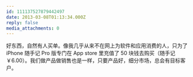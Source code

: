 ```yaml
---
id: 111137527879442497
date: 2013-03-08T01:13:34.000Z
reply: false
media_attachments: 0
---
```


好东西，自然有人买单。像我几乎从来不在网上为软件和应用消费的人，只为了 iPhone 随手记 Pro 版专门在 App store 里充值了 50 块钱去购买（随手记￥6.00）。我们做产品做销售也是一样，只要产品好，细分市场，总会有目标客户。


